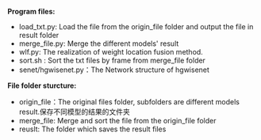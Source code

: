 **Program files:**

- load_txt.py: Load the file from the origin_file folder and output the file in result folder
- merge_file.py: Merge the different models' result
- wlf.py: The realization of weight location fusion method.
- sort.sh : Sort the txt files by frame from merge_file folder
- senet/hgwisenet.py：The Network structure of hgwisenet



**File folder sturcture:**

- origin_file：The original files folder, subfolders are different models result.保存不同模型的结果的文件夹 
- merge_file: Merge and sort the file from the origin_file folder 
- reuslt: The folder which saves the result files

